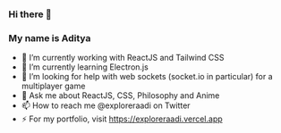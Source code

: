 ### Hi there 👋
### My name is Aditya

- 🔭 I’m currently working with ReactJS and Tailwind CSS
- 🌱 I’m currently learning Electron.js
- 🤔 I’m looking for help with web sockets (socket.io in particular) for a multiplayer game
- 💬 Ask me about ReactJS, CSS, Philosophy and Anime
- 📫 How to reach me @exploreraadi on Twitter
- ⚡ For my portfolio, visit https://exploreraadi.vercel.app
